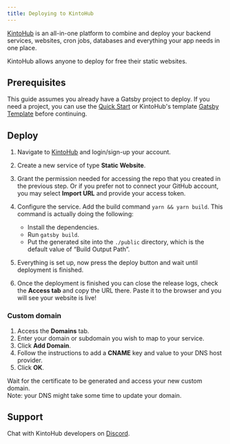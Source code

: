 ```yaml
---
title: Deploying to KintoHub
---
```


[KintoHub](https://www.kintohub.com) is an all-in-one platform to combine and deploy your backend services, websites, cron jobs, databases and everything your app needs in one place.

KintoHub allows anyone to deploy for free their static websites.

## Prerequisites

This guide assumes you already have a Gatsby project to deploy. If you need a project, you can use the [Quick Start](/docs/quick-start) or KintoHub's template [Gatsby Template](https://github.com/kintohub-examples/gatsby-site/generate) before continuing.

## Deploy

1. Navigate to [KintoHub](https://app.kintohub.com/) and login/sign-up your account.

2. Create a new service of type **Static Website**.

3. Grant the permission needed for accessing the repo that you created in the previous step. Or if you prefer not to connect your GitHub account, you may select **Import URL** and provide your access token.

4. Configure the service. Add the build command `yarn && yarn build`. This command is actually doing the following:

   - Install the dependencies.
   - Run `gatsby build`.
   - Put the generated site into the `./public` directory, which is the default value of “Build Output Path”.

5. Everything is set up, now press the deploy button and wait until deployment is finished.

6. Once the deployment is finished you can close the release logs, check the **Access tab** and copy the URL there. Paste it to the browser and you will see your website is live!

### Custom domain

1. Access the **Domains** tab.
2. Enter your domain or subdomain you wish to map to your service.
3. Click **Add Domain**.
4. Follow the instructions to add a **CNAME** key and value to your DNS host provider.
5. Click **OK**.

Wait for the certificate to be generated and access your new custom domain.  
Note: your DNS might take some time to update your domain.

## Support

Chat with KintoHub developers on [Discord](https://kintohub.com/discord).
